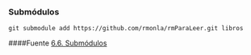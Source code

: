 ### Submódulos

	git submodule add https://github.com/rmonla/rmParaLeer.git libros


####Fuente [6.6. Submódulos](https://uniwebsidad.com/libros/pro-git/capitulo-6/submodulos)

